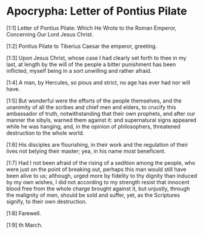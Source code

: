 # Apocrypha: Letter of Pontius Pilate

[1:1] Letter of Pontius Pilate: Which He Wrote to the Roman Emperor, Concerning Our Lord Jesus Christ.

[1:2] Pontius Pilate to Tiberius Caesar the emperor, greeting.

[1:3] Upon Jesus Christ, whose case I had clearly set forth to thee in my last, at length by the will of the people a bitter punishment has been inflicted, myself being in a sort unwilling and rather afraid.

[1:4] A man, by Hercules, so pious and strict, no age has ever had nor will have.

[1:5] But wonderful were the efforts of the people themselves, and the unanimity of all the scribes and chief men and elders, to crucify this ambassador of truth, notwithstanding that their own prophets, and after our manner the sibyls, warned them against it:  and supernatural signs appeared while he was hanging, and, in the opinion of philosophers, threatened destruction to the whole world.

[1:6] His disciples are flourishing, in their work and the regulation of their lives not belying their master; yea, in his name most beneficent.

[1:7] Had I not been afraid of the rising of a sedition among the people, who were just on the point of breaking out, perhaps this man would still have been alive to us; although, urged more by fidelity to thy dignity than induced by my own wishes, I did not according to my strength resist that innocent blood free from the whole charge brought against it, but unjustly, through the malignity of men, should be sold and suffer, yet, as the Scriptures signify, to their own destruction.

[1:8] Farewell.

[1:9] th March.

